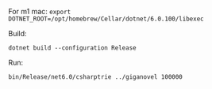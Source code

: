 For m1 mac:
`export DOTNET_ROOT=/opt/homebrew/Cellar/dotnet/6.0.100/libexec`

Build:

`dotnet build --configuration Release`

Run:

`bin/Release/net6.0/csharptrie ../giganovel 100000`
